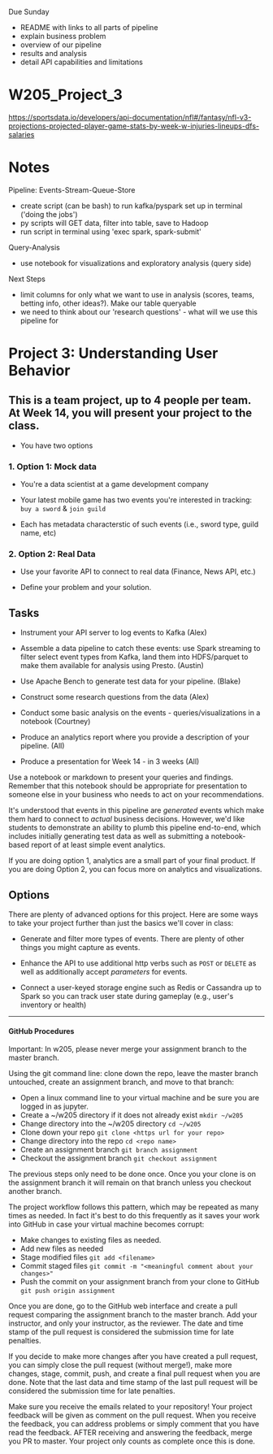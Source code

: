 Due Sunday
- README with links to all parts of pipeline
- explain business problem
- overview of our pipeline
- results and analysis
- detail API capabilities and limitations

# W205_Project_3

https://sportsdata.io/developers/api-documentation/nfl#/fantasy/nfl-v3-projections-projected-player-game-stats-by-week-w-injuries-lineups-dfs-salaries


# Notes
Pipeline:
Events-Stream-Queue-Store
- create script (can be bash) to run kafka/pyspark set up in terminal ('doing the jobs')
- py scripts will GET data, filter into table, save to Hadoop
- run script in terminal using 'exec spark, spark-submit'

Query-Analysis
- use notebook for visualizations and exploratory analysis (query side)

Next Steps
- limit columns for only what we want to use in analysis (scores, teams, betting info, other ideas?). Make our table queryable
- we need to think about our 'research questions' - what will we use this pipeline for


# Project 3: Understanding User Behavior

## This is a team project, up to 4 people per team. At Week 14, you will present your project to the class.

- You have two options

### 1. Option 1: Mock data

  - You're a data scientist at a game development company  

  - Your latest mobile game has two events you're interested in tracking: `buy a
    sword` & `join guild`

  - Each has metadata characterstic of such events (i.e., sword type, guild name,
    etc)

### 2. Option 2: Real Data

  - Use your favorite API to connect to real data (Finance, News API, etc.)

  - Define your problem and your solution.

## Tasks

- Instrument your API server to log events to Kafka (Alex)

- Assemble a data pipeline to catch these events: use Spark streaming to filter
  select event types from Kafka, land them into HDFS/parquet to make them
  available for analysis using Presto. (Austin)

- Use Apache Bench to generate test data for your pipeline. (Blake)

- Construct some research questions from the data (Alex)

- Conduct some basic analysis on the events - queries/visualizations in a notebook (Courtney)

- Produce an analytics report where you provide a description of your pipeline. (All)
- Produce a presentation for Week 14 - in 3 weeks (All)


Use a notebook or markdown to present your queries and findings. Remember that this
notebook should be appropriate for presentation to someone else in your
business who needs to act on your recommendations. 

It's understood that events in this pipeline are _generated_ events which make
them hard to connect to _actual_ business decisions.  However, we'd like
students to demonstrate an ability to plumb this pipeline end-to-end, which
includes initially generating test data as well as submitting a notebook-based
report of at least simple event analytics.

If you are doing option 1, analytics are a small part of your final product. If you are doing Option 2, you can focus more on analytics and visualizations.

## Options

There are plenty of advanced options for this project.  Here are some ways to
take your project further than just the basics we'll cover in class:

- Generate and filter more types of events.  There are plenty of other things
  you might capture as events.
  
- Enhance the API to use additional http verbs such as `POST` or `DELETE` as
  well as additionally accept _parameters_ for events.

- Connect a user-keyed storage engine such as Redis or Cassandra up to Spark so
  you can track user state during gameplay (e.g., user's inventory or health)
  
---

#### GitHub Procedures

Important:  In w205, please never merge your assignment branch to the master branch. 

Using the git command line: clone down the repo, leave the master branch untouched, create an assignment branch, and move to that branch:
- Open a linux command line to your virtual machine and be sure you are logged in as jupyter.
- Create a ~/w205 directory if it does not already exist `mkdir ~/w205`
- Change directory into the ~/w205 directory `cd ~/w205`
- Clone down your repo `git clone <https url for your repo>`
- Change directory into the repo `cd <repo name>`
- Create an assignment branch `git branch assignment`
- Checkout the assignment branch `git checkout assignment`

The previous steps only need to be done once.  Once you your clone is on the assignment branch it will remain on that branch unless you checkout another branch.

The project workflow follows this pattern, which may be repeated as many times as needed.  In fact it's best to do this frequently as it saves your work into GitHub in case your virtual machine becomes corrupt:
- Make changes to existing files as needed.
- Add new files as needed
- Stage modified files `git add <filename>`
- Commit staged files `git commit -m "<meaningful comment about your changes>"`
- Push the commit on your assignment branch from your clone to GitHub `git push origin assignment`

Once you are done, go to the GitHub web interface and create a pull request comparing the assignment branch to the master branch.  Add your instructor, and only your instructor, as the reviewer.  The date and time stamp of the pull request is considered the submission time for late penalties. 

If you decide to make more changes after you have created a pull request, you can simply close the pull request (without merge!), make more changes, stage, commit, push, and create a final pull request when you are done.  Note that the last data and time stamp of the last pull request will be considered the submission time for late penalties.

Make sure you receive the emails related to your repository! Your project feedback will be given as comment on the pull request. When you receive the feedback, you can address problems or simply comment that you have read the feedback. 
AFTER receiving and answering the feedback, merge you PR to master. Your project only counts as complete once this is done.
